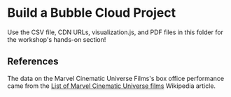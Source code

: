 # Build a Bubble Cloud Project

Use the CSV file, CDN URLs, visualization.js, and PDF files in this folder for the workshop's hands-on section!

## References

The data on the Marvel Cinematic Universe Films's box office performance came from the [List of Marvel Cinematic Universe films](https://en.wikipedia.org/wiki/List_of_Marvel_Cinematic_Universe_films#Box_office_performance) Wikipedia article.
